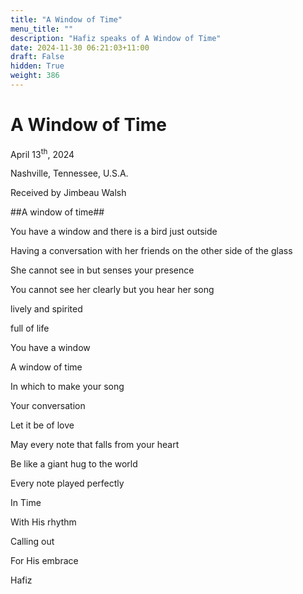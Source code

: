 ```yaml
---
title: "A Window of Time"
menu_title: ""
description: "Hafiz speaks of A Window of Time"
date: 2024-11-30 06:21:03+11:00
draft: False
hidden: True
weight: 386
---
```

# A Window of Time

April 13<sup>th</sup>, 2024

Nashville, Tennessee, U.S.A.

Received by Jimbeau Walsh  

##A window of time##

You have a window and there is a bird just outside

Having a conversation with her friends on the other side of the glass

She cannot see in but senses your presence 

You cannot see her clearly but you hear her song
 
 lively and spirited 
 
 full of life

You have a window 

A window of time 

In which to make your song 

Your conversation 

Let it be of love

May every note that falls from your heart 

Be like a giant hug to the world

Every note played perfectly 

In Time 

With His rhythm 

Calling out 

For His embrace 

Hafiz 